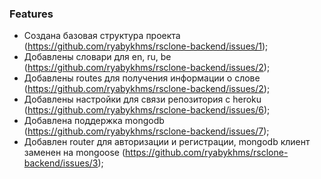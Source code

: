 ### Features

- Создана базовая структура проекта (https://github.com/ryabykhms/rsclone-backend/issues/1);
- Добавлены словари для en, ru, be (https://github.com/ryabykhms/rsclone-backend/issues/2);
- Добавлены routes для получения информации о слове (https://github.com/ryabykhms/rsclone-backend/issues/2);
- Добавлены настройки для связи репозитория с heroku (https://github.com/ryabykhms/rsclone-backend/issues/6);
- Добавлена поддержка mongodb (https://github.com/ryabykhms/rsclone-backend/issues/7);
- Добавлен router для авторизации и регистрации, mongodb клиент заменен на mongoose (https://github.com/ryabykhms/rsclone-backend/issues/3);
